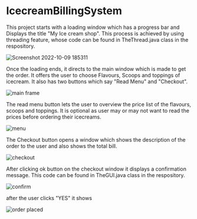 # IcecreamBillingSystem

This project starts with a loading window which has a progress bar and Displays the title "My Ice cream shop". This process is achieved by using threading feature, whose code can be found in TheThread.java class in the respository.

![Screenshot 2022-10-09 185311](https://user-images.githubusercontent.com/108724596/194760944-dbdc2106-dbd6-47f1-849d-943f6bd549f8.jpg)


Once the loading ends, it directs to the main window which is made to get the order. It offers the user to choose Flavours, Scoops and toppings of icecream. It also has two buttons which say "Read Menu" and "Checkout". 

![main frame](https://user-images.githubusercontent.com/108724596/197213280-d39d8fa9-fe20-4b58-9062-99587fc6bd99.jpg)


The read menu button lets the user to overview the price list of the flavours, scoops and toppings. It is optional as user may or may not want to read the prices before ordering their icecreams. 

![menu](https://user-images.githubusercontent.com/108724596/197213415-296c713d-272a-4a50-8dfc-5d9dd2110927.jpg)


The Checkout button opens a window which shows the description of the order to the user and also shows the total bill. 

![checkout](https://user-images.githubusercontent.com/108724596/197213599-767c74e3-948e-4d61-bc7e-451cc3f2462c.jpg)


After clicking ok button on the checkout window it displays a confirmation message.
This code can be found in TheGUI.java class in the respository.

![confirm](https://user-images.githubusercontent.com/108724596/197213778-9868a9a8-8d01-420c-a591-26499e7d463f.jpg)

after the user clicks "YES" it shows

![order placed](https://user-images.githubusercontent.com/108724596/197213937-f5b8df37-f646-469b-ad58-c338d3174abc.jpg)









